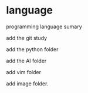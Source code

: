 # language
programming language sumary

add the git study

add the python folder

add the AI folder

add vim folder

add image folder.